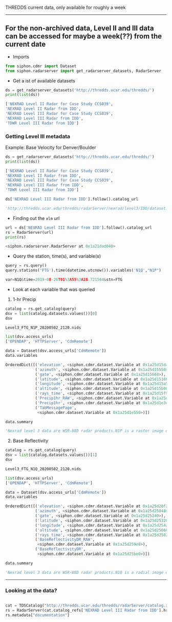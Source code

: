 THREDDS current data, only available for roughly a week

---

## For the non-archived data, Level II and III data can be accessed for maybe a week(??) from the current date

* Imports

```python
from siphon.cdmr import Dataset
from siphon.radarserver import get_radarserver_datasets, RadarServer
```

* Get a ist of available datasets 

```python
ds = get_radarserver_datasets('http://thredds.ucar.edu/thredds/')
print(list(ds))

['NEXRAD Level II Radar for Case Study CCS039', 
'NEXRAD Level II Radar from IDD', 
'NEXRAD Level III Radar for Case Study CCS039', 
'NEXRAD Level III Radar from IDD', 
'TDWR Level III Radar from IDD']
```



### Getting Level III metadata

Example: Base Velocity for Denver/Boulder

```python
ds = get_radarserver_datasets('http://thredds.ucar.edu/thredds/')
print(list(ds))

['NEXRAD Level II Radar for Case Study CCS039', 
'NEXRAD Level II Radar from IDD', 
'NEXRAD Level III Radar for Case Study CCS039', 
'NEXRAD Level III Radar from IDD', 
'TDWR Level III Radar from IDD']
```

```python
ds['NEXRAD Level III Radar from IDD'].follow().catalog_url

'http://thredds.ucar.edu/thredds/radarServer/nexrad/level3/IDD/dataset.xml'
```

* Finding out the ```xlm``` url
```python
url = ds['NEXRAD Level III Radar from IDD'].follow().catalog_url
rs = RadarServer(url)
print(rs)

<siphon.radarserver.RadarServer at 0x1a21dad048>
```

* Query the station, time(s), and variable(s)
```python
query = rs.query()
query.stations('FTG').time(datetime.utcnow()).variables('N1Q',"N1P")

var=N1Q&time=2019-08-26T01%3A55%3A28.721564&stn=FTG
```





* Look at each variable that was queried
1) 1-hr Precip
```python
catalog = rs.get_catalog(query)
dsv = list(catalog.datasets.values())[0]
dsv

Level3_FTG_N1P_20200502_2120.nids
```

```python
list(dsv.access_urls)
['OPENDAP', 'HTTPServer', 'CdmRemote']
```

```python
data = Dataset(dsv.access_urls['CdmRemote'])
data.variables

OrderedDict([('elevation', <siphon.cdmr.dataset.Variable at 0x1a25d15da0>),
             ('azimuth', <siphon.cdmr.dataset.Variable at 0x1a25d15550>),
             ('gate', <siphon.cdmr.dataset.Variable at 0x1a25d15668>),
             ('latitude', <siphon.cdmr.dataset.Variable at 0x1a25d15160>),
             ('longitude', <siphon.cdmr.dataset.Variable at 0x1a25d15a58>),
             ('altitude', <siphon.cdmr.dataset.Variable at 0x1a25d15b00>),
             ('rays_time', <siphon.cdmr.dataset.Variable at 0x1a25d15f98>),
             ('Precip1hr_RAW', <siphon.cdmr.dataset.Variable at 0x1a25d1e1d0>),
             ('Precip1hr', <siphon.cdmr.dataset.Variable at 0x1a25d1e3c8>),
             ('TabMessagePage',
              <siphon.cdmr.dataset.Variable at 0x1a25d1e550>)])
```

```python
data.summary

'Nexrad level 3 data are WSR-88D radar products.N1P is a raster image of 1 hour surface rainfall accumulation at range 124 nm'
```

2) Base Reflectivity
```python
catalog = rs.get_catalog(query)
dsv = list(catalog.datasets.values())[1]
dsv

Level3_FTG_N1Q_20200502_2120.nids
```

```python
list(dsv.access_urls)
['OPENDAP', 'HTTPServer', 'CdmRemote']
```

```python
data = Dataset(dsv.access_urls['CdmRemote'])
data.variables

OrderedDict([('elevation', <siphon.cdmr.dataset.Variable at 0x1a25d20f28>),
             ('azimuth', <siphon.cdmr.dataset.Variable at 0x1a25d25048>),
             ('gate', <siphon.cdmr.dataset.Variable at 0x1a25d25240>),
             ('latitude', <siphon.cdmr.dataset.Variable at 0x1a25d25320>),
             ('longitude', <siphon.cdmr.dataset.Variable at 0x1a25d254a8>),
             ('altitude', <siphon.cdmr.dataset.Variable at 0x1a25d25668>),
             ('rays_time', <siphon.cdmr.dataset.Variable at 0x1a25d25828>),
             ('BaseReflectivityDR_RAW',
              <siphon.cdmr.dataset.Variable at 0x1a25d259e8>),
             ('BaseReflectivityDR',
              <siphon.cdmr.dataset.Variable at 0x1a25d25be0>)])
```

```python
data.summary

'Nexrad level 3 data are WSR-88D radar products.N1Q is a radial image of base reflectivity field and its range 248 nm'
```


---

### Looking at the data?

```python

cat = TDSCatalog("http://thredds.ucar.edu/thredds/radarServer/catalog.xml")
rs = RadarServer(cat.catalog_refs['NEXRAD Level III Radar from IDD'].href)
rs.metadata["documentation"]